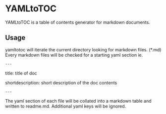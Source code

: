 # YAMLtoTOC 

YAMLtoTOC is a table of contents generator for markdown documents.
## Usage

yamltotoc will iterate the current directory looking for markdown files. (*.md) Every markdown files will be checked for a starting yaml section ie.

`---`

title: title of doc

shortdescription: short description of the doc contents

`---`

The yaml section of each file will be collated into a markdown table and written to readme.md. Additional yaml keys will be ignored.
